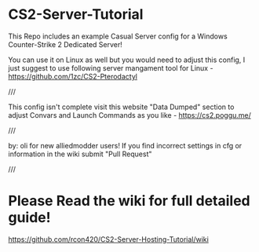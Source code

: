 # CS2-Server-Tutorial

This Repo includes an example Casual Server config for a Windows Counter-Strike 2 Dedicated Server!

You can use it on Linux as well but you would need to adjust this config, I just suggest to use following server mangament tool for Linux - https://github.com/1zc/CS2-Pterodactyl

///

This config isn't complete visit this website "Data Dumped" section to adjust Convars and Launch Commands as you like -  https://cs2.poggu.me/

///

by: oli for new alliedmodder users! If you find incorrect settings in cfg or information in the wiki submit "Pull Request"

///

# **Please Read the wiki for full detailed guide!**

https://github.com/rcon420/CS2-Server-Hosting-Tutorial/wiki

